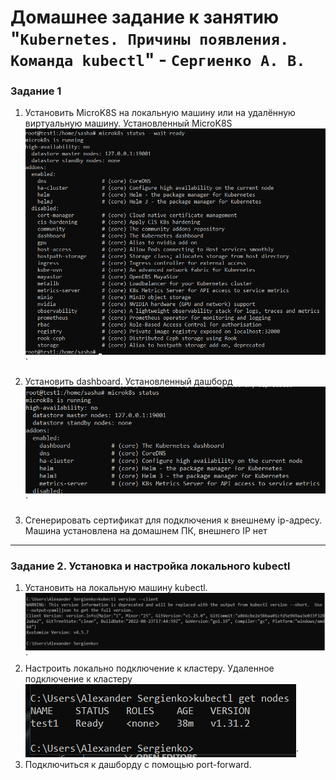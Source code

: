 # Домашнее задание к занятию "`Kubernetes. Причины появления. Команда kubectl`" - `Сергиенко А. В.`

### Задание 1
1. Установить MicroK8S на локальную машину или на удалённую виртуальную машину.
Установленный MicroK8S  
![MicroK8S](https://github.com/SashkaSer/kuber/blob/main/1.1/images/installed_microk8s.png)`

2. Установить dashboard.
Установленный дашборд  
![dash](https://github.com/SashkaSer/kuber/blob/main/1.1/images/dash.png)`

3. Сгенерировать сертификат для подключения к внешнему ip-адресу.  
Машина установлена на домашнем ПК, внешнего IP нет
---

### Задание 2. Установка и настройка локального kubectl
1. Установить на локальную машину kubectl.  
![kubectl](https://github.com/SashkaSer/kuber/blob/main/1.1/images/kubctl_win.png)`
3. Настроить локально подключение к кластеру.
Удаленное подключение к кластеру  
![getnodes](https://github.com/SashkaSer/kuber/blob/main/1.1/images/getnodes.png)`
3. Подключиться к дашборду с помощью port-forward.